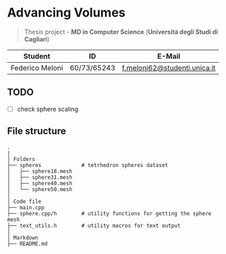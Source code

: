 # Advancing Volumes

> Thesis project - **MD in Computer Science** (**Università degli Studi di Cagliari**)

| **Student**          | **ID**      | **E-Mail**                        |
|----------------------|-------------|-----------------------------------|
| Federico Meloni      | 60/73/65243 | <f.meloni62@studenti.unica.it>    |

## TODO
- [ ] check sphere scaling

## File structure
```
.
|
│ Folders
├── spheres             # tetrhedron spheres dataset
│   ├── sphere18.mesh
│   ├── sphere31.mesh
│   ├── sphere40.mesh
│   └── sphere50.mesh
│
│ Code file
├── main.cpp
├── sphere.cpp/h        # utility functions for getting the sphere mesh
├── text_utils.h        # utility macros for text output
│
│ Markdown
├── README.md
```